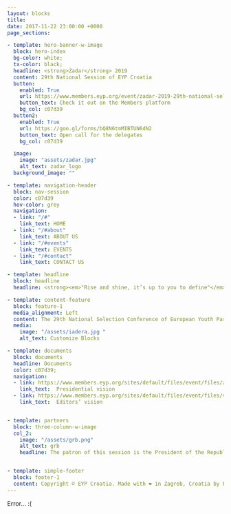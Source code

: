 ```yaml
---
layout: blocks
title:
date: 2017-11-22 23:00:00 +0000
page_sections:

- template: hero-banner-w-image
  block: hero-index
  bg-color: white;
  tx-color: black;
  headline: <strong>Zadar</strong> 2019  
  content: 29th National Session of EYP Croatia
  button:
    enabled: True
    url: https://www.members.eyp.org/event/zadar-2019-29th-national-selection-conference-eyp-croatia
    button_text: Check it out on the Members platform
    bg_col: c07d39
  button2:
    enabled: True
    url: https://goo.gl/forms/bQ8N6tmMIBTUN6dN2
    button_text: Open call for the delegates
    bg_col: c07d39    

  image:
    image: "assets/zadar.jpg"
    alt_text: zadar_logo
  background_image: ""

- template: navigation-header
  block: nav-session
  color: c07d39
  hov-color: grey
  navigation:
  - link: "/#"
    link_text: HOME
  - link: "/#about"
    link_text: ABOUT US
  - link: "/#events"
    link_text: EVENTS
  - link: "/#contact"
    link_text: CONTACT US

- template: headline
  block: headline
  headline: <strong><em>"Rise and shine, it’s up to you to define"</em></strong>

- template: content-feature
  block: feature-1
  media_alignment: Left
  content: The 29th National Selection Conference of European Youth Parliament Croatia will take place in Zadar from March 28th (27th for Officials) to March 31st. This will mark the third time the city of Zadar will host an event organised by EYP Croatia. </br></br> 150 participants will gather under the topic “Rise and shine, it’s up to you to define” which encompasses both the academic content and the organisational aspect of the session. </br></br> The Head Organisers of this session are Karlo Sintić (HR) and Antonio Kranjčec (HR). The president of this session is  Nikola Vraneš (RS). The Head of Jury of this session is Ilona Cenolli (AT/AL).  The Editors of this session are Stefan Hadžović (RS) and Levon Tadevosyan (AM). Like us on <a href="">Facebook</a> and follow us on <a href="">Instagram</a> in order to be up to date with all the information about the session.
  media:
    image: "/assets/iadera.jpg "
    alt_text: Customize Blocks

- template: documents
  block: documents
  headline: Documents
  color: c07d39;
  navigation:
  - link: https://www.members.eyp.org/sites/default/files/event/files/zadar2019_president_vision.pdf
    link_text:  Presidential vision
  - link: https://www.members.eyp.org/sites/default/files/event/files/vision.pdf
    link_text:  Editors’ vision


- template: partners
  block: three-column-w-image
  col_2:
    image: "/assets/grb.png"
    alt_text: grb
    headline: The patron of this session is the President of the Republic of Croatia Kolinda Grabar-Kitarović.   


- template: simple-footer
  block: footer-1
  content: Copyright © EYP Croatia. Made with ❤️ in Zagreb, Croatia by PR working group. </br> Contribute on <a href="https://github.com/eypcro/eyp.hr">GitHub</a>. <a href="https://goo.gl/forms/j2WeIYzpGzlcCoVi2">Report a problem</a>.
---
```


Error... :(
